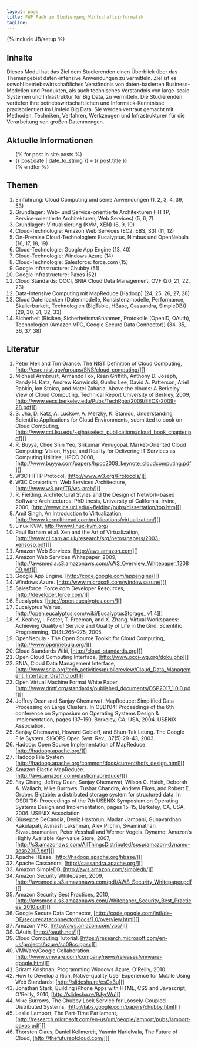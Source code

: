 ```yaml
---
layout: page
title: FWP Fach im Studiengang Wirtschaftsinformatik
tagline: 
---
```

{% include JB/setup %}


## Inhalte

Dieses Modul hat das Ziel dem Studierenden einen Überblick über das Themengebiet daten-intensive Anwendungen 
zu vermitteln. Ziel ist es sowohl  betriebswirtschaftliches Verständnis von daten-basierten Business-
Modellen und Produkten, als auch technisches Verständnis von large-scale Systemen und Infrastruktur für Big 
Data, zu vermitteln. Die Studierenden vertiefen ihre betriebswirtschaftlichen und Informatik-Kenntnisse 
praxisorientiert im Umfeld Big Data. Sie werden vertraut gemacht mit Methoden, Techniken, Verfahren, 
Werkzeugen und Infrastrukturen für die Verarbeitung von großen Datenmengen.

    
## Aktuelle Informationen


<ul class="posts">
  {% for post in site.posts %}
    <li><span>{{ post.date | date_to_string }}</span> &raquo; <a href="{{ BASE_PATH }}{{ post.url }}">{{ post.title }}</a></li>
  {% endfor %}
</ul>


## Themen

1. Einführung: Cloud Computing und seine Anwendungen (1, 2, 3, 4, 39, 53)
2. Grundlagen: Web- und Service-orientierte Architekturen (HTTP, Service-orientierte Architekturen, Web Services) (5, 6, 7)
3. Grundlagen: Virtualisierung (KVM, XEN) (8, 9, 10)
4. Cloud-Technologie: Amazon Web Services (EC2, EBS, S3) (11, 12)
5. On-Premise Cloud-Technologien: Eucalyptus, Nimbus und OpenNebula (16, 17, 18, 19)
6. Cloud-Technologie: Google App Engine (13, 40)
7. Cloud-Technologie: Windows Azure (14)
8. Cloud-Technologie: Salesforce: force.com (15)
9. Google Infrastructure: Chubby (51)
10. Google Infrastructure: Paxos (52)
11. Cloud Standards: OCCI, SNIA Cloud Data Management, OVF (20, 21, 22, 23)
12. Data-Intensive Computing mit MapReduce (Hadoop) (24, 25, 26, 27, 28)
13. Cloud Datenbanken (Datenmodelle, Konsistenzmodelle, Performance, Skalierbarkeit, Technologien (BigTable, HBase, Cassandra, SimpleDB)) (29, 30, 31, 32, 33)
14. Sicherheit (Risiken, Sicherheitsmaßnahmen, Protokolle (OpenID, OAuth), Technologien (Amazon VPC, Google Secure Data Connector)) (34, 35, 36, 37, 38)


## Literatur

1. Peter Mell and Tim Grance. The NIST Definition of Cloud Computing, [http://csrc.nist.gov/groups/SNS/cloud-computing/][]
1. Michael Armbrust, Armando Fox, Rean Griffith, Anthony D. Joseph, Randy H. Katz, Andrew Konwinski, Gunho Lee, David A. Patterson, Ariel Rabkin, Ion Stoica, and Matei Zaharia. Above the clouds: A Berkeley View of Cloud Computing. Technical Report University of Berkley, 2009, [http://www.eecs.berkeley.edu/Pubs/TechRpts/2009/EECS-2009-28.pdf][]
1. S. Jha, D. Katz, A. Luckow, A. Merzky, K. Stamou, Understanding Scientific Applications for Cloud Environments, submitted to book on Cloud Computing, [http://www.cct.lsu.edu/~sjha/select_publications/cloud_book_chapter.pdf][]
1. R. Buyya, Chee Shin Yeo, Srikumar Venugopal. Market-Oriented Cloud Computing: Vision, Hype, and Reality for Delivering IT Services as Computing Utilities, HPCC 2008, [http://www.buyya.com/papers/hpcc2008_keynote_cloudcomputing.pdf][]
1. W3C HTTP Protocol, [http://www.w3.org/Protocols/][]
1. W3C Consortium. Web Services Architecture, [http://www.w3.org/TR/ws-arch/][]
1. R. Fielding. Architectural Styles and the Design of Network-based Software Architectures. PhD thesis, University of California, Irvine, 2000, [http://www.ics.uci.edu/~fielding/pubs/dissertation/top.htm][]
1. Amit Singh, An Introduction to Virtualization, [http://www.kernelthread.com/publications/virtualization/][]
1. Linux KVM, http://www.linux-kvm.org/
1. Paul Barham et al. Xen and the Art of Virtualization, [http://www.cl.cam.ac.uk/research/srg/netos/papers/2003-xensosp.pdf][]
1. Amazon Web Services, [http://aws.amazon.com][]
1. Amazon Web Services Whitepaper, 2009, [http://awsmedia.s3.amazonaws.com/AWS_Overview_Whitepaper_120809.pdf][]
1. Google App Engine. [http://code.google.com/appengine/][]
1. Windows Azure. [http://www.microsoft.com/windowsazure/][]
1. Salesforce: Force.com Developer Resources, [http://developer.force.com/][]
1. Eucalyptus. [http://open.eucalyptus.com/][]
1. Eucalyptus Walrus. [http://open.eucalyptus.com/wiki/EucalyptusStorage_ v1.4][]
1. K. Keahey, I. Foster, T. Freeman, and X. Zhang. Virtual Workspaces: Achieving Quality of Service and Quality of Life in the Grid. Scientific Programming, 13(4):265–275, 2005.
1. OpenNebula - The Open Source Toolkit for Cloud Computing, [http://www.opennebula.org/][]
1. Cloud Standards Wiki, [http://cloud-standards.org][]
1. Open Cloud Computing Interface, [http://www.occi-wg.org/doku.php][]
1. SNIA, Cloud Data Management Interface, [http://www.snia.org/tech_activities/publicreview/Cloud_Data_Management_Interface_Draft1.0.pdf][]
1. Open Virtual Machine Format White Paper, [http://www.dmtf.org/standards/published_documents/DSP2017_1.0.0.pdf][]
1. Jeffrey Dean and Sanjay Ghemawat. MapReduce: Simplified Data Processing on Large Clusters. In OSDI’04: Proceedings of the 6th conference on Symposium on Operating Systems Design & Implementation, pages 137–150, Berkeley, CA, USA, 2004. USENIX  Association.
1. Sanjay Ghemawat, Howard Gobioff, and Shun-Tak Leung. The Google File System. SIGOPS Oper. Syst. Rev., 37(5):29–43, 2003.
1. Hadoop: Open Source Implementation of MapReduce. [http://hadoop.apache.org/][]
1. Hadoop File System. [http://hadoop.apache.org/common/docs/current/hdfs_design.html][]
1. Amazon Elastic MapReduce. [http://aws.amazon.com/elasticmapreduce/][]
1. Fay Chang, Jeffrey Dean, Sanjay Ghemawat, Wilson C. Hsieh, Deborah A. Wallach, Mike Burrows, Tushar Chandra, Andrew Fikes, and Robert E. Gruber. Bigtable: a distributed storage system for structured data. In OSDI ’06: Proceedings of the 7th USENIX Symposium on Operating Systems Design and Implementation, pages 15–15, Berkeley, CA, USA, 2006. USENIX Association
1. Giuseppe DeCandia, Deniz Hastorun, Madan Jampani, Gunavardhan Kakulapati, Avinash Lakshman, Alex Pilchin, Swaminathan Sivasubramanian, Peter Vosshall and Werner Vogels. Dynamo: Amazon’s Highly Available Key-value Store, 2007, [http://s3.amazonaws.com/AllThingsDistributed/sosp/amazon-dynamo-sosp2007.pdf][]
1. Apache HBase, [http://hadoop.apache.org/hbase/][]
1. Apache Cassandra, [http://cassandra.apache.org/][]
1. Amazon SimpleDB, [http://aws.amazon.com/simpledb/][]
1. Amazon Security Whitepaper, 2009, [http://awsmedia.s3.amazonaws.com/pdf/AWS_Security_Whitepaper.pdf][]
1. Amazon Security Best Practices, 2010, [http://awsmedia.s3.amazonaws.com/Whitepaper_Security_Best_Practices_2010.pdf][]
1. Google Secure Data Connector, [http://code.google.com/intl/de-DE/securedataconnector/docs/1.0/overview.html][]
1. Amazon VPC, [http://aws.amazon.com/vpc/][]
1. OAuth, [http://oauth.net/][]
1. Cloud Computing Tutorial. [https://research.microsoft.com/en-us/projects/azure/sc09cc.ppsx][]
1. VMWare/Google Collaboration. [http://www.vmware.com/company/news/releases/vmware-google.html][]
1. Sriram Krishnan, Programming Windows Azure, O'Reilly, 2010.
1. How to Develop a Rich, Native-quality User Experience for Mobile Using Web Standards: [http://slidesha.re/csGs3u][]
1. Jonathan Stark, Building iPhone Apps with HTML, CSS and Javascript, O'Reilly, 2010, [http://slidesha.re/9JyrWu][]
1. Mike Burrows, The Chubby Lock Service for Loosely-Coupled Distributed Systems, [http://labs.google.com/papers/chubby.html][]
1. Leslie Lamport, The Part-Time Parliament, [http://research.microsoft.com/en-us/um/people/lamport/pubs/lamport-paxos.pdf][]
1. Thorsten Claus, Daniel Kellmereit, Yasmin Narielvala, The Future of Cloud, [http://thefutureofcloud.com/][]